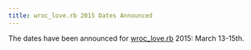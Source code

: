 ```yaml
---
title: wroc_love.rb 2015 Dates Announced
---
```


The dates have been announced for [wroc_love.rb][w] 2015: March 13-15th.

[w]: http://wrocloverb.com/
